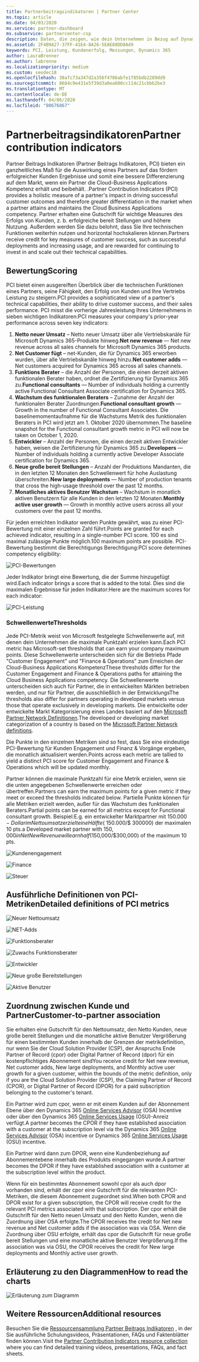 ```yaml
---
title: Partnerbeitragsindikatoren | Partner Center
ms.topic: article
ms.date: 04/03/2020
ms.service: partner-dashboard
ms.subservice: partnercenter-csp
description: Daten, die zeigen, wie dein Unternehmen in Bezug auf Dynamics 365 Customer Engagement oder Dynamics 365 Finance and Operations abschneidet.
ms.assetid: 2F4B9A27-37FF-41E4-8A26-5EAE88DD8A49
keywords: PCI, Leistung, Kundenerfolg, Messungen, Dynamics 365
author: LauraBrenner
ms.author: labrenne
ms.localizationpriority: medium
ms.custom: seodec18
ms.openlocfilehash: 38afc73a347d2a356f4786abfe1f85bdb2289dd9
ms.sourcegitcommit: 8684c9e431e5f39d3a0ea600cc114c21cbbb2be3
ms.translationtype: MT
ms.contentlocale: de-DE
ms.lasthandoff: 04/06/2020
ms.locfileid: "80676867"
---
```

# <a name="partner-contribution-indicators"></a><span data-ttu-id="4ebbd-104">Partnerbeitragsindikatoren</span><span class="sxs-lookup"><span data-stu-id="4ebbd-104">Partner contribution indicators</span></span>

<span data-ttu-id="4ebbd-105">Partner Beitrags Indikatoren (Partner Beitrags Indikatoren, PCI) bieten ein ganzheitliches Maß für die Auswirkung eines Partners auf das fördern erfolgreicher Kunden Ergebnisse und somit eine bessere Differenzierung auf dem Markt, wenn ein Partner die Cloud-Business Applications Kompetenz erhält und beibehält. .</span><span class="sxs-lookup"><span data-stu-id="4ebbd-105">Partner Contribution Indicators (PCI) provides a holistic measure of a partner's impact in driving successful customer outcomes and therefore greater differentiation in the market when a partner attains and maintains the Cloud Business Applications competency.</span></span> <span data-ttu-id="4ebbd-106">Partner erhalten eine Gutschrift für wichtige Measures des Erfolgs von Kunden, z. b. erfolgreiche bereit Stellungen und höhere Nutzung. Außerdem werden Sie dazu belohnt, dass Sie Ihre technischen Funktionen weiterhin nutzen und horizontal hochskalieren können.</span><span class="sxs-lookup"><span data-stu-id="4ebbd-106">Partners receive credit for key measures of customer success, such as successful deployments and increasing usage, and are rewarded for continuing to invest in and scale out their technical capabilities.</span></span>


## <a name="scoring"></a><span data-ttu-id="4ebbd-107">Bewertung</span><span class="sxs-lookup"><span data-stu-id="4ebbd-107">Scoring</span></span>

<span data-ttu-id="4ebbd-108">PCI bietet einen ausgereiften Überblick über die technischen Funktionen eines Partners, seine Fähigkeit, den Erfolg von Kunden und Ihre Vertriebs Leistung zu steigern.</span><span class="sxs-lookup"><span data-stu-id="4ebbd-108">PCI provides a sophisticated view of a partner's technical capabilities, their ability to drive customer success, and their sales performance.</span></span> <span data-ttu-id="4ebbd-109">PCI misst die vorherige Jahresleistung Ihres Unternehmens in sieben wichtigen Indikatoren:</span><span class="sxs-lookup"><span data-stu-id="4ebbd-109">PCI measures your company's prior-year performance across seven key indicators:</span></span>

1. <span data-ttu-id="4ebbd-110">**Netto neuer Umsatz** – Netto neuer Umsatz über alle Vertriebskanäle für Microsoft Dynamics 365-Produkte hinweg.</span><span class="sxs-lookup"><span data-stu-id="4ebbd-110">**Net new revenue** — Net new revenue across all sales channels for Microsoft Dynamics 365 products.</span></span>
2. <span data-ttu-id="4ebbd-111">**Net Customer fügt** – net-Kunden, die für Dynamics 365 erworben wurden, über alle Vertriebskanäle hinweg hinzu.</span><span class="sxs-lookup"><span data-stu-id="4ebbd-111">**Net customer adds** — Net customers acquired for Dynamics 365 across all sales channels.</span></span>
3. <span data-ttu-id="4ebbd-112">**Funktions Berater** – die Anzahl der Personen, die einen derzeit aktiven funktionalen Berater haben, ordnet die Zertifizierung für Dynamics 365 zu.</span><span class="sxs-lookup"><span data-stu-id="4ebbd-112">**Functional consultants** — Number of individuals holding a currently active Functional Consultant Associate certification for Dynamics 365.</span></span> 
4. <span data-ttu-id="4ebbd-113">**Wachstum des funktionalen Beraters** – Zunahme der Anzahl der funktionalen Berater Zuordnungen.</span><span class="sxs-lookup"><span data-stu-id="4ebbd-113">**Functional consultant growth** — Growth in the number of Functional Consultant Associates.</span></span>  <span data-ttu-id="4ebbd-114">Die baselinemomentaufnahme für die Wachstums Metrik des funktionalen Beraters in PCI wird jetzt am 1. Oktober 2020 übernommen.</span><span class="sxs-lookup"><span data-stu-id="4ebbd-114">The baseline snapshot for the Functional consultant growth metric in PCI will now be taken on October 1, 2020.</span></span>  
5. <span data-ttu-id="4ebbd-115">**Entwickler** – Anzahl der Personen, die einen derzeit aktiven Entwickler haben, weisen die Zertifizierung für Dynamics 365 zu.</span><span class="sxs-lookup"><span data-stu-id="4ebbd-115">**Developers** — Number of individuals holding a currently active Developer Associate certification for Dynamics 365.</span></span>
6. <span data-ttu-id="4ebbd-116">**Neue große bereit Stellungen** – Anzahl der Produktions Mandanten, die in den letzten 12 Monaten den Schwellenwert für hohe Auslastung überschreiten.</span><span class="sxs-lookup"><span data-stu-id="4ebbd-116">**New large deployments** — Number of production tenants that cross the high-usage threshold over the past 12 months.</span></span>
7. <span data-ttu-id="4ebbd-117">**Monatliches aktives Benutzer Wachstum** – Wachstum in monatlich aktiven Benutzern für alle Kunden in den letzten 12 Monaten.</span><span class="sxs-lookup"><span data-stu-id="4ebbd-117">**Monthly active user growth** — Growth in monthly active users across all your customers over the past 12 months.</span></span>

<span data-ttu-id="4ebbd-118">Für jeden erreichten Indikator werden Punkte gewährt, was zu einer PCI-Bewertung mit einer einzelnen Zahl führt.</span><span class="sxs-lookup"><span data-stu-id="4ebbd-118">Points are granted for each achieved indicator, resulting in a single-number PCI score.</span></span> <span data-ttu-id="4ebbd-119">100 es sind maximal zulässige Punkte möglich.</span><span class="sxs-lookup"><span data-stu-id="4ebbd-119">100 maximum points are possible.</span></span> <span data-ttu-id="4ebbd-120">PCI-Bewertung bestimmt die Berechtigungs Berechtigung:</span><span class="sxs-lookup"><span data-stu-id="4ebbd-120">PCI score determines competency eligibility:</span></span>

![PCI-Bewertungen](images/pcinew1.png)

<span data-ttu-id="4ebbd-122">Jeder Indikator bringt eine Bewertung, die der Summe hinzugefügt wird.</span><span class="sxs-lookup"><span data-stu-id="4ebbd-122">Each indicator brings a score that is added to the total.</span></span> <span data-ttu-id="4ebbd-123">Dies sind die maximalen Ergebnisse für jeden Indikator:</span><span class="sxs-lookup"><span data-stu-id="4ebbd-123">Here are the maximum scores for each indicator:</span></span>

![PCI-Leistung](images/pci/perfnew.png)

### <a name="thresholds"></a><span data-ttu-id="4ebbd-125">Schwellenwerte</span><span class="sxs-lookup"><span data-stu-id="4ebbd-125">Thresholds</span></span>

<span data-ttu-id="4ebbd-126">Jede PCI-Metrik weist von Microsoft festgelegte Schwellenwerte auf, mit denen dein Unternehmen die maximale Punktzahl erzielen kann.</span><span class="sxs-lookup"><span data-stu-id="4ebbd-126">Each PCI metric has Microsoft-set thresholds that can earn your company maximum points.</span></span> <span data-ttu-id="4ebbd-127">Diese Schwellenwerte unterscheiden sich für die Betriebs Pfade "Customer Engagement" und "Finance & Operations" zum Erreichen der Cloud-Business Applications Kompetenz</span><span class="sxs-lookup"><span data-stu-id="4ebbd-127">These thresholds differ for the Customer Engagement and Finance & Operations paths for attaining the Cloud Business Applications competency.</span></span> <span data-ttu-id="4ebbd-128">Die Schwellenwerte unterscheiden sich auch für Partner, die in entwickelten Märkten betrieben werden, und nur für Partner, die ausschließlich in der Entwicklungs</span><span class="sxs-lookup"><span data-stu-id="4ebbd-128">The thresholds also differ for partners operating in developed markets versus those that operate exclusively in developing markets.</span></span>  <span data-ttu-id="4ebbd-129">Die entwickelte oder entwickelte Markt Kategorisierung eines Landes basiert auf den [Microsoft Partner Network Definitionen](https://assetsprod.microsoft.com/mpn/mpn-developed-and-developing-countries.pdf).</span><span class="sxs-lookup"><span data-stu-id="4ebbd-129">The developed or developing market categorization of a country is based on the [Microsoft Partner Network definitions](https://assetsprod.microsoft.com/mpn/mpn-developed-and-developing-countries.pdf).</span></span>

<span data-ttu-id="4ebbd-130">Die Punkte in den einzelnen Metriken sind so fest, dass Sie eine eindeutige PCI-Bewertung für Kunden Engagement und Finanz & Vorgänge ergeben, die monatlich aktualisiert werden.</span><span class="sxs-lookup"><span data-stu-id="4ebbd-130">Points across each metric are tallied to yield a distinct PCI score for Customer Engagement and Finance & Operations which will be updated monthly.</span></span>

<span data-ttu-id="4ebbd-131">Partner können die maximale Punktzahl für eine Metrik erzielen, wenn sie die unten angegebenen Schwellenwerte erreichen oder übertreffen.</span><span class="sxs-lookup"><span data-stu-id="4ebbd-131">Partners can earn the maximum points for a given metric if they meet or exceed the thresholds indicated below.</span></span> <span data-ttu-id="4ebbd-132">Partielle Punkte können für alle Metriken erzielt werden, außer für das Wachstum des funktionalen Beraters.</span><span class="sxs-lookup"><span data-stu-id="4ebbd-132">Partial points can be earned for all metrics except for Functional consultant growth.</span></span> <span data-ttu-id="4ebbd-133">Beispiel:</span><span class="sxs-lookup"><span data-stu-id="4ebbd-133">E.g.</span></span> <span data-ttu-id="4ebbd-134">ein entwickelter Marktpartner mit $150.000-Dollar im Nettoumsatz erzielt eine Hälfte ($ 150.000/$ 300000) der maximalen 10 pts.</span><span class="sxs-lookup"><span data-stu-id="4ebbd-134">a Developed market partner with $150,000 in Net New Revenue will earn half ($150,000/$300,000) of the maximum 10 pts.</span></span> 

![Kundenengagement](images/pci/custengagethresh.png)

![Finance](images/pci/table_2.png)

![Steuer](images/Table3.PNG) 


## <a name="detailed-definitions-of-pci-metrics"></a><span data-ttu-id="4ebbd-138">Ausführliche Definitionen von PCI-Metriken</span><span class="sxs-lookup"><span data-stu-id="4ebbd-138">Detailed definitions of PCI metrics</span></span>

![Neuer Nettoumsatz](images/pci/netnewrevenue.png)

![NET-Adds](images/pci/netadds.png)


![Funktionsberater](images/pci/funcconsult.png)


![Zuwachs Funktionsberater](images/pci/4_Functional_consultant_growth.png)

![Entwickler](images/pci/developers.png) 

![Neue große Bereitstellungen](images/pci/largedeploy.png) 

![Aktive Benutzer](images/pci/activeusers.png)

## <a name="customer-to-partner-association"></a><span data-ttu-id="4ebbd-146">Zuordnung zwischen Kunde und Partner</span><span class="sxs-lookup"><span data-stu-id="4ebbd-146">Customer-to-partner association</span></span>

<span data-ttu-id="4ebbd-147">Sie erhalten eine Gutschrift für den Nettoumsatz, den Netto Kunden, neue große bereit Stellungen und die monatliche aktive Benutzer Vergrößerung für einen bestimmten Kunden innerhalb der Grenzen der metrikdefinition, nur wenn Sie der Cloud Solution Provider (CSP), der Anspruchs Ende Partner of Record (cpor) oder Digital Partner of Record (dpor) für ein kostenpflichtiges Abonnement sind</span><span class="sxs-lookup"><span data-stu-id="4ebbd-147">You receive credit for Net new revenue, Net customer adds, New large deployments, and Monthly active user growth for a given customer, within the bounds of the metric definition, only if you are the Cloud Solution Provider (CSP), the Claiming Partner of Record (CPOR), or Digital Partner of Record (DPOR) for a paid subscription belonging to the customer's tenant.</span></span>

<span data-ttu-id="4ebbd-148">Ein Partner wird zum cpor, wenn er mit einem Kunden auf der Abonnement Ebene über den Dynamics 365 [Online Services Advisor](https://support.microsoft.com/help/4501560/online-services-advisor-osa-sell-incentives-faq) (OSA) Incentive oder über den Dynamics 365 [Online Services Usage](https://support.microsoft.com/help/4489988/online-services-usage-osu-incentives-faq) (OSU)-Anreiz verfügt.</span><span class="sxs-lookup"><span data-stu-id="4ebbd-148">A partner becomes the CPOR if they have established association with a customer at the subscription level via the Dynamics 365 [Online Services Advisor](https://support.microsoft.com/help/4501560/online-services-advisor-osa-sell-incentives-faq) (OSA) incentive or Dynamics 365 [Online Services Usage](https://support.microsoft.com/help/4489988/online-services-usage-osu-incentives-faq) (OSU) incentive.</span></span>

<span data-ttu-id="4ebbd-149">Ein Partner wird dann zum DPOR, wenn eine Kundenbeziehung auf Abonnementebene innerhalb des Produkts eingegangen wurde.</span><span class="sxs-lookup"><span data-stu-id="4ebbd-149">A partner becomes the DPOR if they have established association with a customer at the subscription level within the product.</span></span>

<span data-ttu-id="4ebbd-150">Wenn für ein bestimmtes Abonnement sowohl cpor als auch dpor vorhanden sind, erhält der cpor eine Gutschrift für die relevanten PCI-Metriken, die diesem Abonnement zugeordnet sind.</span><span class="sxs-lookup"><span data-stu-id="4ebbd-150">When both CPOR and DPOR exist for a given subscription, the CPOR will receive credit for the relevant PCI metrics associated with that subscription.</span></span> <span data-ttu-id="4ebbd-151">Der cpor erhält die Gutschrift für den Netto neuen Umsatz und den Netto Kunden, wenn die Zuordnung über OSA erfolgte.</span><span class="sxs-lookup"><span data-stu-id="4ebbd-151">The CPOR receives the credit for Net new revenue and Net customer adds if the association was via OSA.</span></span> <span data-ttu-id="4ebbd-152">Wenn die Zuordnung über OSU erfolgte, erhält das cpor die Gutschrift für neue große bereit Stellungen und eine monatliche aktive Benutzer Vergrößerung.</span><span class="sxs-lookup"><span data-stu-id="4ebbd-152">If the association was via OSU, the CPOR receives the credit for New large deployments and Monthly active user growth.</span></span> 

## <a name="how-to-read-the-charts"></a><span data-ttu-id="4ebbd-153">Erläuterung zu den Diagrammen</span><span class="sxs-lookup"><span data-stu-id="4ebbd-153">How to read the charts</span></span>

![Erläuterung zum Diagramm](images/pci/howto.png)

## <a name="additional-resources"></a><span data-ttu-id="4ebbd-155">Weitere Ressourcen</span><span class="sxs-lookup"><span data-stu-id="4ebbd-155">Additional resources</span></span>

<span data-ttu-id="4ebbd-156">Besuchen Sie die [Ressourcensammlung Partner Beitrags Indikatoren](https://aka.ms/pcilearn) , in der Sie ausführliche Schulungsvideos, Präsentationen, FAQs und Faktenblätter finden können.</span><span class="sxs-lookup"><span data-stu-id="4ebbd-156">Visit the [Partner Contribution Indicators resource collection](https://aka.ms/pcilearn) where you can find detailed training videos, presentations, FAQs, and fact sheets.</span></span> 




